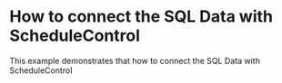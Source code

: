 # How to connect the SQL Data with ScheduleControl
This example demonstrates that how to connect the SQL Data with ScheduleControl

